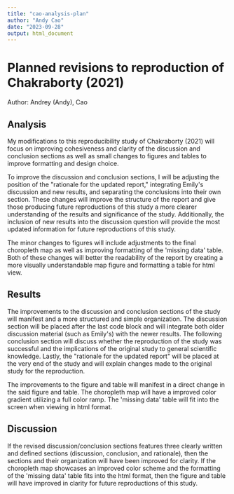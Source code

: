 ```yaml
---
title: "cao-analysis-plan"
author: "Andy Cao"
date: "2023-09-28"
output: html_document
---
```


# Planned revisions to reproduction of Chakraborty (2021)

Author: Andrey (Andy), Cao

## Analysis

My modifications to this reproducibility study of Chakraborty (2021) will focus on improving cohesiveness and clarity of the discussion and conclusion sections as well as small changes to figures and tables to improve formatting and design choice. 

To improve the discussion and conclusion sections, I will be adjusting the position of the "rationale for the updated report," integrating Emily's discussion and new results, and separating the conclusions into their own section.
These changes will improve the structure of the report and give those producing future reproductions of this study a more clearer understanding of the results and significance of the study. 
Additionally, the inclusion of new results into the discussion question will provide the most updated information for future reproductions of this study. 

The minor changes to figures will include adjustments to the final choropleth map as well as improving formatting of the 'missing data' table.
Both of these changes will better the readability of the report by creating a more visually understandable map figure and formatting a table for html view. 

## Results

The improvements to the discussion and conclusion sections of the study will manifest and a more structured and simple organization. 
  The discussion section will be placed after the last code block and will integrate both older discussion material (such as Emily's) with the newer results.
  The following conclusion section will discuss whether the reproduction of the study was successful and the implications of the original study to general scientific knowledge. 
  Lastly, the "rationale for the updated report" will be placed at the very end of the study and will explain changes made to the original study for the reproduction. 

The improvements to the figure and table will manifest in a direct change in the said figure and table. 
  The choropleth map will have a improved color gradient utilizing a full color ramp.
  The 'missing data' table will fit into the screen when viewing in html format. 

## Discussion

If the revised discussion/conclusion sections features three clearly written and defined sections (discussion, conclusion, and rationale), then the sections and their organization will have been improved for clarity.
If the choropleth map showcases an improved color scheme and the formatting of the 'missing data' table fits into the html format, then the figure and table will have improved in clarity for future reproductions of this study.
